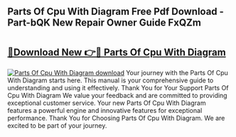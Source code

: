 ## Parts Of Cpu With Diagram Free Pdf Download - Part-bQK New Repair Owner Guide FxQZm

# <h2><a href="http://dfk0mpo.blite.top/?on=Parts+Of+Cpu+With+Diagram">🔗Download New 👉🔴 Parts Of Cpu With Diagram</a></h2>

[![Parts Of Cpu With Diagram download](https://i.imgur.com/lujVjoI.png)](http://dfk0mpo.blite.top/?on=Parts+Of+Cpu+With+Diagram)
Your journey with the Parts Of Cpu With Diagram starts here. This manual is your comprehensive guide to understanding and using it effectively. Thank You for Your Support Parts Of Cpu With Diagram We value your feedback and are committed to providing exceptional customer service. Your new Parts Of Cpu With Diagram features a powerful engine and innovative features for exceptional performance. Thank You for Choosing Parts Of Cpu With Diagram. We are excited to be part of your journey.
